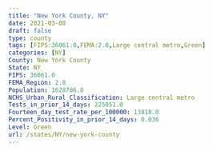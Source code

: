 ```yaml
---
title: "New York County, NY"
date: 2021-03-08
draft: false
type: county
tags: [FIPS:36061.0,FEMA:2.0,Large central metro,Green]
categories: [NY]
County: New York County
State: NY
FIPS: 36061.0
FEMA_Region: 2.0
Population: 1628706.0
NCHS_Urban_Rural_Classification: Large central metro
Tests_in_prior_14_days: 225051.0
Fourteen_day_test_rate_per_100000: 13818.0
Percent_Positivity_in_prior_14_days: 0.036
Level: Green
url: /states/NY/new-york-county
---
```



